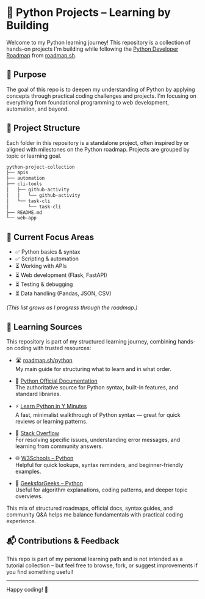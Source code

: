 # 🐍 Python Projects – Learning by Building

Welcome to my Python learning journey! This repository is a collection of hands-on projects I'm building while following the [Python Developer Roadmap](https://roadmap.sh/python) from [roadmap.sh](https://roadmap.sh).

## 🚀 Purpose

The goal of this repo is to deepen my understanding of Python by applying concepts through practical coding challenges and projects. I'm focusing on everything from foundational programming to web development, automation, and beyond.

## 📁 Project Structure

Each folder in this repository is a standalone project, often inspired by or aligned with milestones on the Python roadmap. Projects are grouped by topic or learning goal.

```bash
python-project-collection
├── apis
├── automation
├── cli-tools
│   ├── github-activity
│   │   └── github-activity
│   └── task-cli
│       └── task-cli
├── README.md
└── web-app
```

## 📌 Current Focus Areas

- ✅ Python basics & syntax
- ✅ Scripting & automation
- ⏳ Working with APIs
- ⏳ Web development (Flask, FastAPI)
- ⏳ Testing & debugging
- ⏳ Data handling (Pandas, JSON, CSV)

_(This list grows as I progress through the roadmap.)_

## 🧠 Learning Sources

This repository is part of my structured learning journey, combining hands-on coding with trusted resources:

- 🛣️ [roadmap.sh/python](https://roadmap.sh/python)  
  My main guide for structuring what to learn and in what order.

- 📘 [Python Official Documentation](https://docs.python.org/3/)  
  The authoritative source for Python syntax, built-in features, and standard libraries.

- ⚡ [Learn Python in Y Minutes](https://learnxinyminutes.com/docs/python/)  
  A fast, minimalist walkthrough of Python syntax — great for quick reviews or learning patterns.

- 💬 [Stack Overflow](https://stackoverflow.com/)  
  For resolving specific issues, understanding error messages, and learning from community answers.

- 🌐 [W3Schools – Python](https://www.w3schools.com/python/)  
  Helpful for quick lookups, syntax reminders, and beginner-friendly examples.

- 🧠 [GeeksforGeeks – Python](https://www.geeksforgeeks.org/python-programming-language/)  
  Useful for algorithm explanations, coding patterns, and deeper topic overviews.

This mix of structured roadmaps, official docs, syntax guides, and community Q&A helps me balance fundamentals with practical coding experience.

## 📬 Contributions & Feedback

This repo is part of my personal learning path and is not intended as a tutorial collection – but feel free to browse, fork, or suggest improvements if you find something useful!

---

Happy coding! 🚀

